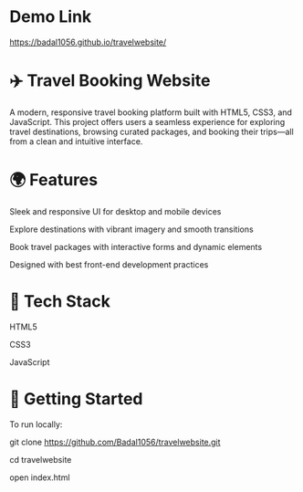 # Demo Link

https://badal1056.github.io/travelwebsite/


# ✈️ Travel Booking Website

A modern, responsive travel booking platform built with HTML5, CSS3, and JavaScript. This project offers users a seamless experience for exploring travel destinations, browsing curated packages, and booking their trips—all from a clean and intuitive interface.


# 🌍 Features

Sleek and responsive UI for desktop and mobile devices

Explore destinations with vibrant imagery and smooth transitions

Book travel packages with interactive forms and dynamic elements

Designed with best front-end development practices


# 🔧 Tech Stack

HTML5

CSS3

JavaScript


# 🚀 Getting Started

To run locally:

git clone https://github.com/Badal1056/travelwebsite.git

cd travelwebsite

open index.html
